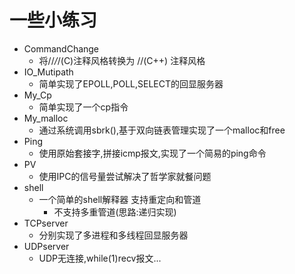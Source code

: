 # 一些小练习 
- CommandChange
  - 将//*/*/(C)注释风格转换为 //(C++) 注释风格
- IO_Mutipath 
  - 简单实现了EPOLL,POLL,SELECT的回显服务器 
- My_Cp
  - 简单实现了一个cp指令
- My_malloc 
  - 通过系统调用sbrk(),基于双向链表管理实现了一个malloc和free
- Ping 
  - 使用原始套接字,拼接icmp报文,实现了一个简易的ping命令
- PV 
  - 使用IPC的信号量尝试解决了哲学家就餐问题
- shell
  - 一个简单的shell解释器 支持重定向和管道 
    - 不支持多重管道(思路:递归实现)
- TCPserver
  - 分别实现了多进程和多线程回显服务器
- UDPserver 
  - UDP无连接,while(1)recv报文...

